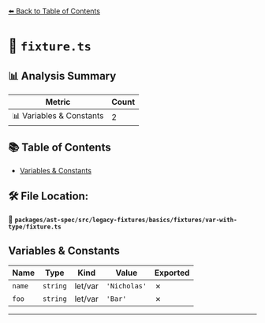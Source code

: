 [⬅️ Back to Table of Contents](../../../../../../../index.md)

# 📄 `fixture.ts`

## 📊 Analysis Summary

| Metric | Count |
|--------|-------|
| 📊 Variables & Constants | 2 |

## 📚 Table of Contents

- [Variables & Constants](#variables-constants)

## 🛠️ File Location:
📂 **`packages/ast-spec/src/legacy-fixtures/basics/fixtures/var-with-type/fixture.ts`**

## Variables & Constants

| Name | Type | Kind | Value | Exported |
|------|------|------|-------|----------|
| `name` | `string` | let/var | `'Nicholas'` | ✗ |
| `foo` | `string` | let/var | `'Bar'` | ✗ |


---